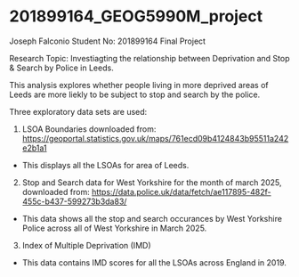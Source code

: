 # 201899164_GEOG5990M_project
Joseph Falconio Student No: 201899164 Final Project

Research Topic: Investiagting the relationship between Deprivation and Stop & Search by Police in Leeds.

This analysis explores whether people living in more deprived areas of Leeds are more liekly to be subject to stop and search by the police.

Three exploratory data sets are used:
1) LSOA Boundaries downloaded from: https://geoportal.statistics.gov.uk/maps/761ecd09b4124843b95511a242e2b1a1

- This displays all the LSOAs for area of Leeds.

2) Stop and Search data for West Yorkshire for the month of march 2025, downloaded from: https://data.police.uk/data/fetch/ae117895-482f-455c-b437-599273b3da83/

- This data shows all the stop and search occurances by West Yorkshire Police across all of West Yorkshire in March 2025.

3) Index of Multiple Deprivation (IMD) 

- This data contains IMD scores for all the LSOAs across England in 2019.
